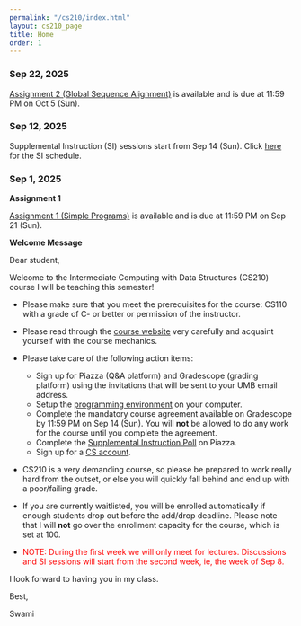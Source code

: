 ```yaml
---
permalink: "/cs210/index.html"
layout: cs210_page
title: Home
order: 1
---
```


### Sep 22, 2025

 [Assignment 2 (Global Sequence Alignment)](assignments.html) is available and is due at 11:59 PM on Oct 5 (Sun). 

### Sep 12, 2025

Supplemental Instruction (SI) sessions start from Sep 14 (Sun). Click [here](course_info.html) for the SI schedule.

### Sep 1, 2025

**Assignment 1**

 [Assignment 1 (Simple Programs)](assignments.html) is available and is due at 11:59 PM on
 Sep 21 (Sun).
 
**Welcome Message**

Dear student,

Welcome to the Intermediate Computing with Data Structures (CS210) course I will be teaching this semester!

- Please make sure that you meet the prerequisites for the course: CS110 with a grade of C- or better or permission of the instructor.

- Please read through the [course website](/cs210/) very carefully and acquaint yourself with the course mechanics.

- Please take care of the following action items:
  - Sign up for Piazza (Q&A platform) and Gradescope (grading platform) using the invitations that will be sent to your UMB email address.
  - Setup the [programming environment](programming_environment.html) on your computer.
  - Complete the mandatory course agreement available on Gradescope by 11:59 PM on Sep 14 (Sun). You will **not** be allowed to do any work for the course until you complete the agreement. 
  - Complete the [Supplemental Instruction Poll](https://piazza.com/class/mbb349ocm1x2ak/post/6) on Piazza.
  - Sign up for a [CS account](course_info.html#cs_account).

- CS210 is a very demanding course, so please be prepared to work really hard from the outset, or else you will quickly fall behind and end up with a poor/failing grade.

- If you are currently waitlisted, you will be enrolled automatically if enough students drop out before the add/drop deadline. Please note that I will **not** go over the enrollment capacity for the course, which is set at 100.

- <font color="red">NOTE: During the first week we will only meet for lectures. Discussions and SI sessions will start from the second week, ie, the week of Sep 8.</font>

I look forward to having you in my class.

Best,

Swami
